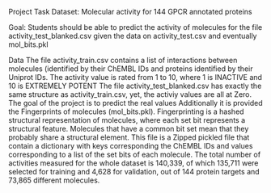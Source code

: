Project
Task Dataset: Molecular activity for 144 GPCR annotated proteins

Goal:
Students should be able to predict the activity of molecules for the file activity_test_blanked.csv given the data on activity_test.csv and eventually mol_bits.pkl

Data
The file activity_train.csv contains a list of interactions between molecules (identified by their ChEMBL IDs and proteins identified by their Uniprot IDs. The activity value is rated from 1 to 10, where 1 is INACTIVE and 10 is EXTREMELY POTENT
The file activity_test_blanked.csv has exactly the same structure as activity_train.csv, yet, the activiy values are all at Zero. The goal of the project is to predict the real values
Additionally it is provided the Fingerprints of molecules (mol_bits.pkl). Fingerprinting is a hashed structural representation of molecules, where each set bit represents a structural feature. Molecules that have a common bit set mean that they probably share a structural element. This file is a Zipped pickled file that contain a dictionary with keys corresponding the ChEMBL IDs and values corresponding to a list of the set bits of each molecule.
The total number of activities measured for the whole dataset is 140,339, of which 135,711 were selected for training and 4,628 for validation, out of 144 protein targets and 73,865 different molecules.
